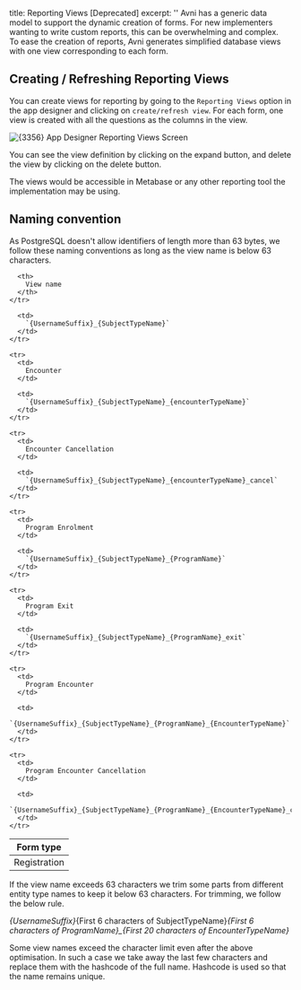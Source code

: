 title: Reporting Views [Deprecated]
excerpt: ''
Avni has a generic data model to support the dynamic creation of forms. For new implementers wanting to write custom reports, this can be overwhelming and complex.\
To ease the creation of reports, Avni generates simplified database views with one view corresponding to each form.

## Creating / Refreshing Reporting Views

You can create views for reporting by going to the `Reporting Views` option in the app designer and clicking on `create/refresh view`. For each form, one view is created with all the questions as the columns in the view. 

<Image title="Screen Shot 2020-09-04 at 9.28.47 AM.png" alt={3356} src="https://files.readme.io/f47db05-Screen_Shot_2020-09-04_at_9.28.47_AM.png">
  App Designer Reporting Views Screen
</Image>

You can see the view definition by clicking on the expand button, and delete the view by clicking on the delete button.

The views would be accessible in Metabase or any other reporting tool the implementation may be using.

## Naming convention

As PostgreSQL doesn't allow identifiers of length more than 63 bytes, we follow these naming conventions as long as the view name is below 63 characters.

<Table align={["left","left"]}>
  <thead>
    <tr>
      <th>
        Form type
      </th>

      <th>
        View name
      </th>
    </tr>
  </thead>

  <tbody>
    <tr>
      <td>
        Registration
      </td>

      <td>
        `{UsernameSuffix}_{SubjectTypeName}`
      </td>
    </tr>

    <tr>
      <td>
        Encounter
      </td>

      <td>
        `{UsernameSuffix}_{SubjectTypeName}_{encounterTypeName}`
      </td>
    </tr>

    <tr>
      <td>
        Encounter Cancellation
      </td>

      <td>
        `{UsernameSuffix}_{SubjectTypeName}_{encounterTypeName}_cancel`
      </td>
    </tr>

    <tr>
      <td>
        Program Enrolment
      </td>

      <td>
        `{UsernameSuffix}_{SubjectTypeName}_{ProgramName}`
      </td>
    </tr>

    <tr>
      <td>
        Program Exit
      </td>

      <td>
        `{UsernameSuffix}_{SubjectTypeName}_{ProgramName}_exit`
      </td>
    </tr>

    <tr>
      <td>
        Program Encounter
      </td>

      <td>
        `{UsernameSuffix}_{SubjectTypeName}_{ProgramName}_{EncounterTypeName}`
      </td>
    </tr>

    <tr>
      <td>
        Program Encounter Cancellation
      </td>

      <td>
        `{UsernameSuffix}_{SubjectTypeName}_{ProgramName}_{EncounterTypeName}_cancel`
      </td>
    </tr>
  </tbody>
</Table>

If the view name exceeds 63 characters we trim some parts from different entity type names to keep it below 63 characters. For trimming, we follow the below rule.

*\{UsernameSuffix}*\{First 6 characters of SubjectTypeName}*\{First 6 characters of ProgramName}\_\{First 20 characters of EncounterTypeName}*

Some view names exceed the character limit even after the above optimisation. In such a case we take away the last few characters and replace them with the hashcode of the full name. Hashcode is used so that the name remains unique.

